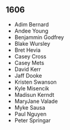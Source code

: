 ## 1606

- Adim Bernard
- Andee Young
- Benjammin Godfrey
- Blake Wursley
- Bret Hevia
- Casey Cross
- Casey Mets
- David Kerr
- Jaff Dooke
- Kristen Swanson
- Kyle Misencik
- Madisun Kerndt
- MaryJane Valade
- Myke Sausa
- Paul Nguyen
- Peter Springar
